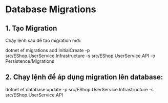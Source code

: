 # Database Migrations

## 1. Tạo Migration
Chạy lệnh sau để tạo migration mới:

dotnet ef migrations add InitialCreate -p src/EShop.UserService.Infrastructure -s src/EShop.UserService.API -o Persistence/Migrations

## 2. Chạy lệnh để áp dụng migration lên database:
dotnet ef database update -p src/EShop.UserService.Infrastructure -s src/EShop.UserService.API
